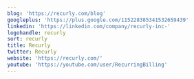 ```yaml
---
blog: 'https://recurly.com/blog'
googleplus: 'https://plus.google.com/115228385341532659439'
linkedin: 'https://linkedin.com/company/recurly-inc-'
logohandle: recurly
sort: recurly
title: Recurly
twitter: Recurly
website: 'https://recurly.com/'
youtube: 'https://youtube.com/user/RecurringBilling'
---
```

